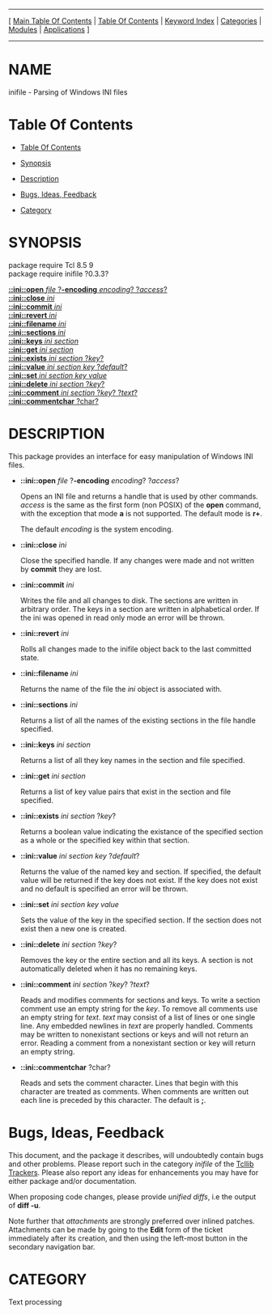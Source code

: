 
[//000000001]: # (inifile \- Parsing of Windows INI files)
[//000000002]: # (Generated from file 'ini\.man' by tcllib/doctools with format 'markdown')
[//000000003]: # (inifile\(n\) 0\.3\.3 tcllib "Parsing of Windows INI files")

<hr> [ <a href="../../../../toc.md">Main Table Of Contents</a> &#124; <a
href="../../../toc.md">Table Of Contents</a> &#124; <a
href="../../../../index.md">Keyword Index</a> &#124; <a
href="../../../../toc0.md">Categories</a> &#124; <a
href="../../../../toc1.md">Modules</a> &#124; <a
href="../../../../toc2.md">Applications</a> ] <hr>

# NAME

inifile \- Parsing of Windows INI files

# <a name='toc'></a>Table Of Contents

  - [Table Of Contents](#toc)

  - [Synopsis](#synopsis)

  - [Description](#section1)

  - [Bugs, Ideas, Feedback](#section2)

  - [Category](#category)

# <a name='synopsis'></a>SYNOPSIS

package require Tcl 8\.5 9  
package require inifile ?0\.3\.3?  

[__::ini::open__ *file* ?__\-encoding__ *encoding*? ?*access*?](#1)  
[__::ini::close__ *ini*](#2)  
[__::ini::commit__ *ini*](#3)  
[__::ini::revert__ *ini*](#4)  
[__::ini::filename__ *ini*](#5)  
[__::ini::sections__ *ini*](#6)  
[__::ini::keys__ *ini* *section*](#7)  
[__::ini::get__ *ini* *section*](#8)  
[__::ini::exists__ *ini* *section* ?*key*?](#9)  
[__::ini::value__ *ini* *section* *key* ?*default*?](#10)  
[__::ini::set__ *ini* *section* *key* *value*](#11)  
[__::ini::delete__ *ini* *section* ?*key*?](#12)  
[__::ini::comment__ *ini* *section* ?*key*? ?*text*?](#13)  
[__::ini::commentchar__ ?char?](#14)  

# <a name='description'></a>DESCRIPTION

This package provides an interface for easy manipulation of Windows INI files\.

  - <a name='1'></a>__::ini::open__ *file* ?__\-encoding__ *encoding*? ?*access*?

    Opens an INI file and returns a handle that is used by other commands\.
    *access* is the same as the first form \(non POSIX\) of the __open__
    command, with the exception that mode __a__ is not supported\. The
    default mode is __r\+__\.

    The default *encoding* is the system encoding\.

  - <a name='2'></a>__::ini::close__ *ini*

    Close the specified handle\. If any changes were made and not written by
    __commit__ they are lost\.

  - <a name='3'></a>__::ini::commit__ *ini*

    Writes the file and all changes to disk\. The sections are written in
    arbitrary order\. The keys in a section are written in alphabetical order\. If
    the ini was opened in read only mode an error will be thrown\.

  - <a name='4'></a>__::ini::revert__ *ini*

    Rolls all changes made to the inifile object back to the last committed
    state\.

  - <a name='5'></a>__::ini::filename__ *ini*

    Returns the name of the file the *ini* object is associated with\.

  - <a name='6'></a>__::ini::sections__ *ini*

    Returns a list of all the names of the existing sections in the file handle
    specified\.

  - <a name='7'></a>__::ini::keys__ *ini* *section*

    Returns a list of all they key names in the section and file specified\.

  - <a name='8'></a>__::ini::get__ *ini* *section*

    Returns a list of key value pairs that exist in the section and file
    specified\.

  - <a name='9'></a>__::ini::exists__ *ini* *section* ?*key*?

    Returns a boolean value indicating the existance of the specified section as
    a whole or the specified key within that section\.

  - <a name='10'></a>__::ini::value__ *ini* *section* *key* ?*default*?

    Returns the value of the named key and section\. If specified, the default
    value will be returned if the key does not exist\. If the key does not exist
    and no default is specified an error will be thrown\.

  - <a name='11'></a>__::ini::set__ *ini* *section* *key* *value*

    Sets the value of the key in the specified section\. If the section does not
    exist then a new one is created\.

  - <a name='12'></a>__::ini::delete__ *ini* *section* ?*key*?

    Removes the key or the entire section and all its keys\. A section is not
    automatically deleted when it has no remaining keys\.

  - <a name='13'></a>__::ini::comment__ *ini* *section* ?*key*? ?*text*?

    Reads and modifies comments for sections and keys\. To write a section
    comment use an empty string for the *key*\. To remove all comments use an
    empty string for *text*\. *text* may consist of a list of lines or one
    single line\. Any embedded newlines in *text* are properly handled\.
    Comments may be written to nonexistant sections or keys and will not return
    an error\. Reading a comment from a nonexistant section or key will return an
    empty string\.

  - <a name='14'></a>__::ini::commentchar__ ?char?

    Reads and sets the comment character\. Lines that begin with this character
    are treated as comments\. When comments are written out each line is preceded
    by this character\. The default is __;__\.

# <a name='section2'></a>Bugs, Ideas, Feedback

This document, and the package it describes, will undoubtedly contain bugs and
other problems\. Please report such in the category *inifile* of the [Tcllib
Trackers](http://core\.tcl\.tk/tcllib/reportlist)\. Please also report any ideas
for enhancements you may have for either package and/or documentation\.

When proposing code changes, please provide *unified diffs*, i\.e the output of
__diff \-u__\.

Note further that *attachments* are strongly preferred over inlined patches\.
Attachments can be made by going to the __Edit__ form of the ticket
immediately after its creation, and then using the left\-most button in the
secondary navigation bar\.

# <a name='category'></a>CATEGORY

Text processing
